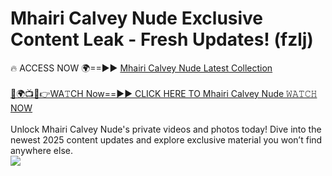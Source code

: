 # Mhairi Calvey Nude Exclusive Content Leak - Fresh Updates! (fzlj)

🔥 ACCESS NOW 🌍==►► <a href="https://tinyurl.com/yc657z5k" rel="nofollow">Mhairi Calvey Nude Latest Collection</a>
<br><br>
[🔴🌍📺📱👉WA𝚃CH Now==►► CLICK HERE TO Mhairi Calvey Nude 𝚆𝙰𝚃𝙲𝙷 NOW](https://tinyurl.com/yc657z5k)
<br><br>
Unlock Mhairi Calvey Nude's private videos and photos today! Dive into the newest 2025 content updates and explore exclusive material you won’t find anywhere else.
<br>
<a href="https://tinyurl.com/yc657z5k" rel="nofollow" data-target="animated-image.originalLink"><img src="https://camo.githubusercontent.com/8a4f000d20f83aca3bf7ec5f350d767afa0574a8a352519fd8cfa583a6f93a33/68747470733a2f2f692e696d6775722e636f6d2f644a486b345a712e676966" data-canonical-src="https://i.imgur.com/dJHk4Zq.gif" style="max-width: 100%; display: inline-block;" data-target="animated-image.originalImage"></a>
<br>
